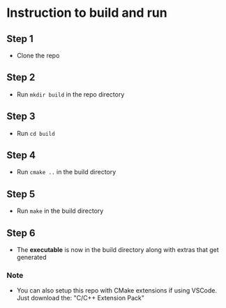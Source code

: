 # Instruction to build and run
## Step 1
- Clone the repo
## Step 2
- Run `mkdir build` in the repo directory
## Step 3
- Run `cd build`
## Step 4
- Run `cmake ..` in the build directory
## Step 5
- Run `make` in the build directory
## Step 6
- The **executable** is now in the build directory along with extras that get generated

### Note
- You can also setup this repo with CMake extensions if using VSCode. Just download the: "C/C++ Extension Pack"